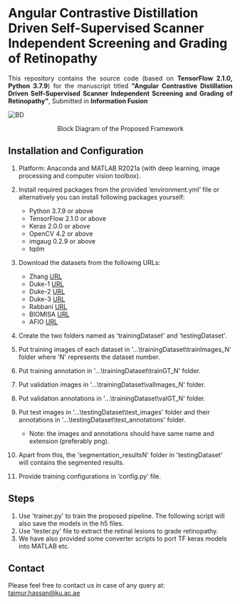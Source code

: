 # Angular Contrastive Distillation Driven Self-Supervised Scanner Independent Screening and Grading of Retinopathy
<p align="justify">
This repository contains the source code (based on <b>TensorFlow 2.1.0, Python 3.7.9</b>) for the manuscript titled <b>"Angular Contrastive Distillation Driven Self-Supervised Scanner Independent Screening and Grading of Retinopathy"</b>, Submitted in <b>Information Fusion</b>
</p>

![BD](/images/block_diagram2.jpg) 
<p align="center"> Block Diagram of the Proposed Framework</p>

## Installation and Configuration
<p align="justify">
   
1) Platform: Anaconda and MATLAB R2021a (with deep learning, image processing and computer vision toolbox).
2) Install required packages from the provided ‘environment.yml’ file or alternatively you can install following packages yourself:
   - Python 3.7.9 or above
   - TensorFlow 2.1.0 or above 
   - Keras 2.0.0 or above
   - OpenCV 4.2 or above
   - imgaug 0.2.9 or above
   - tqdm   
3) Download the datasets from the following URLs:
   - Zhang [URL](https://www.kaggle.com/datasets/paultimothymooney/kermany2018)
   - Duke-1 [URL](https://people.duke.edu/~sf59/RPEDC_Ophth_2013_dataset.htm)
   - Duke-2 [URL](https://people.duke.edu/~sf59/Chiu_BOE_2014_dataset.htm)
   - Duke-3 [URL](https://people.duke.edu/~sf59/Srinivasan_BOE_2014_dataset.htm)
   - Rabbani [URL](https://sites.google.com/site/hosseinrabbanikhorasgani/datasets-1)
   - BIOMISA [URL](https://data.mendeley.com/datasets/trghs22fpg/4)
   - AFIO [URL](https://data.mendeley.com/datasets/2rnnz5nz74/2)
   
4) Create the two folders named as 'trainingDataset' and 'testingDataset'.
5) Put training images of each dataset in '…\trainingDataset\trainImages_N' folder where 'N' represents the dataset number.
6) Put training annotation in '…\trainingDataset\trainGT_N' folder.
7) Put validation images in '…\trainingDataset\valImages_N' folder.
8) Put validation annotations in '…\trainingDataset\valGT_N' folder.
9) Put test images in '…\testingDataset\test_images' folder and their annotations in '…\testingDataset\test_annotations' folder.
    - Note: the images and annotations should have same name and extension (preferably png).
10) Apart from this, the 'segmentation_resultsN' folder in 'testingDataset' will contains the segmented results.
11) Provide training configurations in ‘config.py’ file.

</p>

## Steps
<p align="justify">
   
1) Use 'trainer.py' to train the proposed pipeline. The following script will also save the models in the h5 files.
2) Use 'tester.py' file to extract the retinal lesions to grade retinopathy.
3) We have also provided some converter scripts to port TF keras models into MATLAB etc.

</p>

## Contact
Please feel free to contact us in case of any query at: taimur.hassan@ku.ac.ae
